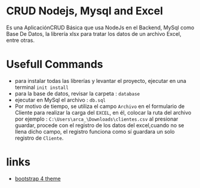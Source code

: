 # CRUD Nodejs, Mysql and Excel
Es una AplicaciónCRUD Básica que usa NodeJs en el Backend, MySql como Base De Datos, 
la librería xlsx para tratar los datos de un archivo Excel, entre otras.


# Usefull Commands
- para instalar todas las librerías y levantar el proyecto, ejecutar en una terminal `init install`
- para la base de datos, revisar la carpeta : `database`
- ejecutar en MySql el archivo : `db.sql`
- Por motivo de tiempo, se utiliza el campo `Archivo` en el formulario de Cliente para realizar la carga del `EXCEL`,
en él, colocar la ruta del archivo por ejemplo : `C:\Users\arca_\Downloads\clientes.csv` al presionar guardar, procede con el registro de los datos del excel,cuando no se llena dicho campo, el registro funciona como sí guardara un solo registro de `Cliente`.

# links
- [bootstrap 4 theme](https://bootswatch.com/4/lux/bootstrap.min.css)
